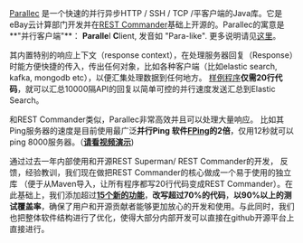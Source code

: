 [Parallec](http://www.parallec.io/) 是一个快速的并行异步HTTP / SSH / TCP /平客户端的Java库。它是eBay云计算部门开发并在[REST Commander](http://www.restcommander.com/)基础上开源的。Parallec的寓意是**\"并行客户端\"**： **Paralle**l **C**lient, 发音如 "Para-like". 更多说明请见[这里](http://www.parallec.io/)。

其内置特别的响应上下文（response context），在处理服务器回复（Response）时能方便快捷的传入，传出任何对象，比如各种客户端（比如elastic search, kafka, mongodb etc），以便汇集处理数据到任何地方。 [样例程序](http://www.parallec.io/#code-sample)**仅需20行代码**，就可以汇总10000隔API的回复以简单可控的并行速度发送汇总到Elastic Search。

和REST Commander类似，Parallec非常高效并且可以处理大量响应。 比如其Ping服务器的速度是目前使用最广泛**并行Ping 软件[FPing](http://fping.org/)的2倍**，仅用12秒就可以ping 8000服务器。（[**请看视频演示**](https://github.com/eBay/parallec/wiki/Parallec-pings-8000-servers-in-11.1-seconds))

通过过去一年内部使用和开源REST Superman/ REST Commander的开发， 反馈，经验教训，我们现在做把REST Commander的核心做成一个易于使用的独立库 （便于从Maven导入，让所有程序都写20行代码变成REST Commander）。在此基础上，我们添加超过[**15个新的功能**](https://github.com/eBay/parallec/blob/master/README.md#compare)，**改写超过70%的代码**，**以90%以上的测试覆盖率**，确保了用户和开源贡献者能够更加放心的开发和使用。与此同时，我们也把整体软件结构进行了优化，使得大部分内部开发可以直接在github开源平台上直接进行。
